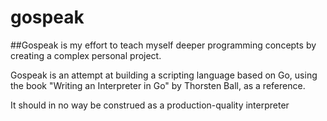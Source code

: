 # gospeak

##Gospeak is my effort to teach myself deeper programming concepts by creating a complex personal project.

Gospeak is an attempt at building a scripting language based on Go, using the book "Writing an Interpreter in Go" by Thorsten Ball, as a reference.

It should in no way be construed as a production-quality interpreter

